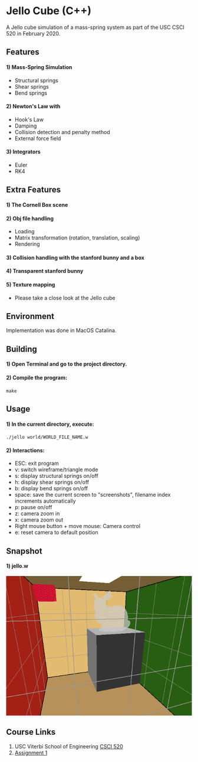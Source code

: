# Jello Cube (C++)
A Jello cube simulation of a mass-spring system as part of the USC CSCI 520 in February 2020.


## Features
#### 1) Mass-Spring Simulation
- Structural springs
- Shear springs
- Bend springs

#### 2) Newton's Law with
- Hook's Law
- Damping
- Collision detection and penalty method
- External force field

#### 3) Integrators
- Euler
- RK4


## Extra Features
#### 1) The Cornell Box scene
#### 2) Obj file handling
- Loading
- Matrix transformation (rotation, translation, scaling)
- Rendering

#### 3) Collision handling with the stanford bunny and a box
#### 4) Transparent stanford bunny
#### 5) Texture mapping
- Please take a close look at the Jello cube


## Environment
Implementation was done in MacOS Catalina.


## Building
#### 1) Open Terminal and go to the project directory.
#### 2) Compile the program:
```
make
```


## Usage
#### 1) In the current directory, execute:
```
./jello world/WORLD_FILE_NAME.w
```
#### 2) Interactions:
- ESC: exit program
- v: switch wireframe/triangle mode
- s: display structural springs on/off
- h: display shear springs on/off
- b: display bend springs on/off
- space: save the current screen to "screenshots", filename index increments automatically
- p: pause on/off
- z: camera zoom in
- x: camera zoom out
- Right mouse button + move mouse: Camera control
- e: reset camera to default position


## Snapshot
#### 1) jello.w
![Cornell Box](readme_content/sample.jpg)


## Course Links
1) USC Viterbi School of Engineering [CSCI 520](http://barbic.usc.edu/cs520-s20/)
2) [Assignment 1](http://barbic.usc.edu/cs520-s20/assign1/)


